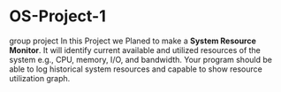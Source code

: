 # OS-Project-1
group project
In this Project we Planed to make a <b> System Resource Monitor</b>. It will identify current available and utilized resources of the system e.g., CPU, memory, I/O, and bandwidth. Your program should be able to log historical system resources and capable to show resource utilization graph.
